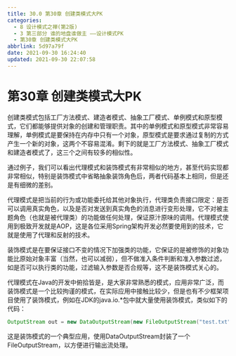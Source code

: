 ```yaml
---
title: 30.0 第30章 创建类模式大PK
categories:
  - 8 设计模式之禅(第2版)
  - 3 第三部分 谁的地盘谁做主 ——设计模式PK
  - 第30章 创建类模式大PK
abbrlink: 5d97a79f
date: 2021-09-30 16:24:40
updated: 2021-09-30 22:07:58
---
```

# 第30章 创建类模式大PK
创建类模式包括工厂方法模式、建造者模式、抽象工厂模式、单例模式和原型模式，它们都能够提供对象的创建和管理职责。其中的单例模式和原型模式非常容易理解，单例模式是要保持在内存中只有一个对象，原型模式是要求通过复制的方式产生一个新的对象，这两个不容易混淆。剩下的就是工厂方法模式、抽象工厂模式和建造者模式了，这三个之间有较多的相似性。

通过例子，我们可以看出代理模式和装饰模式有非常相似的地方，甚至代码实现都非常相似，特别是装饰模式中省略抽象装饰角色后，两者代码基本上相同，但是还是有细微的差别。

代理模式是把当前的行为或功能委托给其他对象执行，代理类负责接口限定：是否可以调用真实角色，以及是否对发送到真实角色的消息进行变形处理，它不对被主题角色（也就是被代理类）的功能做任何处理，保证原汁原味的调用。代理模式使用到极致开发就是AOP，这是各位采用Spring架构开发必然要使用到的技术，它就是使用了代理和反射的技术。

装饰模式是在要保证接口不变的情况下加强类的功能，它保证的是被修饰的对象功能比原始对象丰富（当然，也可以减弱），但不做准入条件判断和准入参数过滤，如是否可以执行类的功能，过滤输入参数是否合规等，这不是装饰模式关心的。

代理模式在Java的开发中俯拾皆是，是大家非常熟悉的模式，应用非常广泛，而装饰模式是一个比较拘谨的模式，在实际应用中接触比较少，但是也有不少框架项目使用了装饰模式，例如在JDK的java.io.*包中就大量使用装饰模式，类似如下的代码：

```java
OutputStream out = new DataOutputStream(new FileOutputStream("test.txt"))
```
这是装饰模式的一个典型应用，使用DataOutputStream封装了一个FileOutputStream，以方便进行输出流处理。


